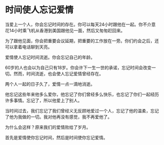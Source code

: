 # 时间使人忘记爱情

当爱上一个人，你会忘记时间的存在。你可以每天24小时跟他在一起。你不介意花14小时乘飞机从香港到美国跟他见一面，然后又匆匆赶回来。 

为了跟他见面，你会把重要会议延期，把重要的工作放在一旁。你们约会之后，还可以拿着电话聊到天亮。 

爱情使人忘记时间流逝。你会忘记自己的年龄。 

60岁的人也会以为自己只有18岁。你会许下一生一世的承诺，忘记时间会改变一切。然而，时间流逝，也会使人忘记爱情曾经存在。 

两个人一起的日子久了，爱情一点一滴地消逝。 

他忘记这些年来他多么爱你，他忘记了你们曾经多么快乐，也忘记了你们一起经历许多事情。忘记了，所以他爱上了别人。 

当时间过去，我们忘记了我们曾经义无反顾地爱过一个人，忘记了他的温柔，忘记了他为我做的一切。我对他再没有感觉，我不再爱他了。 

为什么会这样？原来我们的爱情败给了岁月。 

首先是爱情使你忘记时间，然后是时间使你忘记爱情。